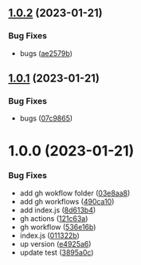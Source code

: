 ## [1.0.2](https://github.com/JS-AK/test-dep/compare/v1.0.1...v1.0.2) (2023-01-21)


### Bug Fixes

* bugs ([ae2579b](https://github.com/JS-AK/test-dep/commit/ae2579bbe24b61c32a8ef73f63d2663ead84e99a))

## [1.0.1](https://github.com/JS-AK/test-dep/compare/v1.0.0...v1.0.1) (2023-01-21)


### Bug Fixes

* bugs ([07c9865](https://github.com/JS-AK/test-dep/commit/07c9865faee75d585497a22dac16ac6d7aa805d2))

# 1.0.0 (2023-01-21)


### Bug Fixes

* add gh wokflow folder ([03e8aa8](https://github.com/JS-AK/test-dep/commit/03e8aa8f15f726d2ecd2291fdd7275e93b66ca90))
* add gh workflows ([490ca10](https://github.com/JS-AK/test-dep/commit/490ca105b908dd6f3f92c560edd15494cad9ffb7))
* add index.js ([8d613b4](https://github.com/JS-AK/test-dep/commit/8d613b4763d20e5d0e617e0f214ce93dd90c01be))
* gh actions ([121c63a](https://github.com/JS-AK/test-dep/commit/121c63a13d816340e57b162746684de23db47c41))
* gh workflow ([536e16b](https://github.com/JS-AK/test-dep/commit/536e16bd86b581a3927d959b09a112c3fd19524c))
* index.js ([011322b](https://github.com/JS-AK/test-dep/commit/011322b486ac0d297804a9723b602ae859cb97bb))
* up version ([e4925a6](https://github.com/JS-AK/test-dep/commit/e4925a6f191026f22042cfce3bb5365364ade70c))
* update test ([3895a0c](https://github.com/JS-AK/test-dep/commit/3895a0ce483ebf368f876475ecc38a1200000c60))
